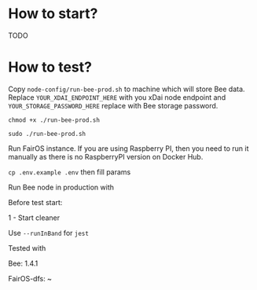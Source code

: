 # How to start?

TODO

# How to test?

Copy `node-config/run-bee-prod.sh` to machine which will store Bee data. Replace `YOUR_XDAI_ENDPOINT_HERE` with you xDai
node endpoint and `YOUR_STORAGE_PASSWORD_HERE` replace with Bee storage password.

`chmod +x ./run-bee-prod.sh`

`sudo ./run-bee-prod.sh`

Run FairOS instance. If you are using Raspberry PI, then you need to run it manually as there is no RaspberryPI version
on Docker Hub.

`cp .env.example .env` then fill params

Run Bee node in production with

Before test start:

1 - Start cleaner

Use ```--runInBand``` for ```jest```

Tested with

Bee: 1.4.1

FairOS-dfs: ~
